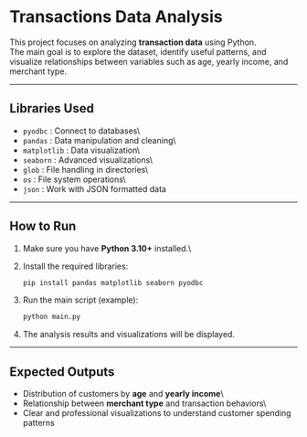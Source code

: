# Transactions Data Analysis

This project focuses on analyzing **transaction data** using Python.\
The main goal is to explore the dataset, identify useful patterns, and
visualize relationships between variables such as age, yearly income,
and merchant type.

------------------------------------------------------------------------

##  Libraries Used

-   `pyodbc` : Connect to databases\
-   `pandas` : Data manipulation and cleaning\
-   `matplotlib` : Data visualization\
-   `seaborn` : Advanced visualizations\
-   `glob` : File handling in directories\
-   `os` : File system operations\
-   `json` : Work with JSON formatted data

------------------------------------------------------------------------

##  How to Run

1.  Make sure you have **Python 3.10+** installed.\

2.  Install the required libraries:

    ``` bash
    pip install pandas matplotlib seaborn pyodbc
    ```

3.  Run the main script (example):

    ``` bash
    python main.py
    ```

4.  The analysis results and visualizations will be displayed.

------------------------------------------------------------------------

## Expected Outputs

-   Distribution of customers by **age** and **yearly income**\
-   Relationship between **merchant type** and transaction behaviors\
-   Clear and professional visualizations to understand customer
    spending patterns
